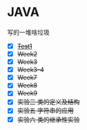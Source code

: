 # JAVA
写的一堆啥垃圾
- [x] [~~Test1~~](https://github.com/2016WUJI01/JAVA/tree/main/Test1/src/Package_Test1)
- [x] ~~Week2~~
- [x] ~~Week3~~
- [x] ~~Week3-4~~
- [x] ~~Week7~~
- [x] ~~Week8~~
- [x] ~~Week9~~
- [x] ~~实验三 类的定义及结构~~
- [x] ~~实验五 字符串的应用~~
- [x] ~~实验六 类的继承性实验~~
